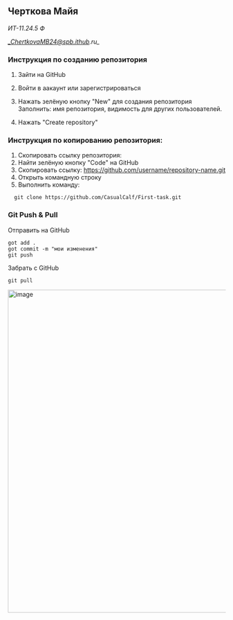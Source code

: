 ## Черткова Майя

_ИТ-11.24.5 Ф_

*_ChertkovaMB24@spb.ithub.ru_*

### Инструкция по созданию репозитория

1. Зайти на GitHub
2. Войти в аакаунт или зарегистрироваться 
3. Нажать зелёную кнопку "New" для создания репозитория
Заполнить: имя репозитория, видимость для других пользователей.

5. Нажать "Create repository"
   
### Инструкция по копированию репозитория:

1. Скопировать ссылку репозитория:
2. Найти зелёную кнопку "Code" на GitHub
3. Скопировать ссылку: https://github.com/username/repository-name.git
4. Открыть командную строку
5. Выполнить команду:
 ```
   git clone https://github.com/CasualCalf/First-task.git
   ```
   
   ### Git Push & Pull
   
   Отправить на GitHub
   ```
   got add .
   got commit -m "мои изменения"
   git push
   ```
   Забрать с GitHub
   ```
   git pull
   ```
<img width="767" height="745" alt="image" src="https://github.com/user-attachments/assets/7627b837-d82a-4ba8-addf-181ca713695d" />
